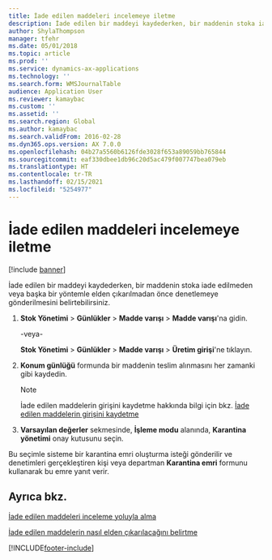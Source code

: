 ```yaml
---
title: İade edilen maddeleri incelemeye iletme
description: İade edilen bir maddeyi kaydederken, bir maddenin stoka iade edilmeden veya başka bir yöntemle elden çıkarılmadan önce denetlemeye gönderilmesini belirtebilirsiniz.
author: ShylaThompson
manager: tfehr
ms.date: 05/01/2018
ms.topic: article
ms.prod: ''
ms.service: dynamics-ax-applications
ms.technology: ''
ms.search.form: WMSJournalTable
audience: Application User
ms.reviewer: kamaybac
ms.custom: ''
ms.assetid: ''
ms.search.region: Global
ms.author: kamaybac
ms.search.validFrom: 2016-02-28
ms.dyn365.ops.version: AX 7.0.0
ms.openlocfilehash: 04b27a5560b6126fde3028f653a89059bb765844
ms.sourcegitcommit: eaf330dbee1db96c20d5ac479f007747bea079eb
ms.translationtype: HT
ms.contentlocale: tr-TR
ms.lasthandoff: 02/15/2021
ms.locfileid: "5254977"
---
```

# <a name="pass-returned-items-on-to-inspection"></a>İade edilen maddeleri incelemeye iletme 

[!include [banner](../includes/banner.md)]


İade edilen bir maddeyi kaydederken, bir maddenin stoka iade edilmeden veya başka bir yöntemle elden çıkarılmadan önce denetlemeye gönderilmesini belirtebilirsiniz.

1.  **Stok Yönetimi** \> **Günlükler** \> **Madde varışı** \> **Madde varışı**'na gidin.
    
    \-veya-
    
    **Stok Yönetimi** \> **Günlükler** \> **Madde varışı** \> **Üretim girişi**'ne tıklayın.

2.  **Konum günlüğü** formunda bir maddenin teslim alınmasını her zamanki gibi kaydedin.
    

    > [!NOTE]
    > <P>İade edilen maddelerin girişini kaydetme hakkında bilgi için bkz. <A href="register-the-receipt-of-returned-items.md">İade edilen maddelerin girişini kaydetme</A></P>



3.  **Varsayılan değerler** sekmesinde, **İşleme modu** alanında, **Karantina yönetimi** onay kutusunu seçin.

Bu seçimle sisteme bir karantina emri oluşturma isteği gönderilir ve denetimleri gerçekleştiren kişi veya departman **Karantina emri** formunu kullanarak bu emre yanıt verir.

## <a name="see-also"></a>Ayrıca bkz.

[İade edilen maddeleri inceleme yoluyla alma](take-returned-items-through-inspection.md)

[İade edilen maddelerin nasıl elden çıkarılacağını belirtme](specify-how-to-dispose-of-returned-items.md)



[!INCLUDE[footer-include](../../includes/footer-banner.md)]